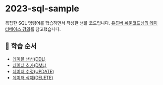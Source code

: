 # 2023-sql-sample

복잡한 SQL 명령어를 학습하면서 작성한 샘플 코드입니다.
[유튜버 쉬운코드님의 데이터베이스 강의](https://www.youtube.com/playlist?list=PLcXyemr8ZeoREWGhhZi5FZs6cvymjIBVe)를 참고했습니다.

## 💋 학습 순서

- [테이블 생성(DDL)](https://github.com/gitchan-Study/2023-sql-sample/pull/1)
- [데이터 추가(DML)](https://github.com/gitchan-Study/2023-sql-sample/pull/3)
- [데이터 수정(UPDATE)](https://github.com/gitchan-Study/2023-sql-sample/pull/4)
- [데이터 삭제(DELETE)](https://github.com/gitchan-Study/2023-sql-sample/pull/5)
